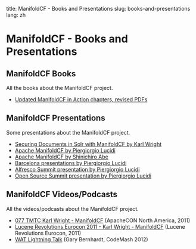 title: ManifoldCF - Books and Presentations
slug: books-and-presentations
lang: zh

# ManifoldCF - Books and Presentations

## ManifoldCF Books

All the books about the ManifoldCF project.

* [Updated ManifoldCF in Action chapters, revised PDFs](https://github.com/DaddyWri/manifoldcfinaction/tree/master/pdfs)

## ManifoldCF Presentations

Some presentations about the ManifoldCF project.

* [Securing Documents in Solr with ManifoldCF by Karl Wright](http://www.slideshare.net/lucenerevolution/wright-nokia-manifoldcfeurocon-2011)
* [Apache ManifoldCF by Piergiorgio Lucidi](http://www.slideshare.net/PiergiorgioLucidi/apache-manifoldcf-9508286)
* [Apache ManifoldCF by Shinichiro Abe](http://www.slideshare.net/ShinichiroAbe/apache-manifoldcf-9231499)
* [Barcelona presentations by Piergiorgio Lucidi](http://www.open4dev.com/journal/2013/11/9/my-two-talks-at-alfresco-summit-2013-in-barcelona.html)
* [Alfresco Summit presentation by Piergiorgio Lucidi](http://summit.alfresco.com/barcelona/sessions/super-size-your-search)
* [Open Source Summit presentation by Piergiorgio Lucidi](https://feathercast.apache.org/2017/10/30/oss-prague-apache-manifoldcf-and-incubation-piergiorgio-lucidi/)

## ManifoldCF Videos/Podcasts

All the videos/podcasts about the ManifoldCF project.

* [077 TMTC Karl Wright - ManifoldCF](http://teachmetocode.com/podcast/077-tmtc-karl-wright-manifoldcf/) (ApacheCON North America, 2011)
* [Lucene Revolutions Eurocon 2011 - Karl Wright - ManifoldCF](http://vimeo.com/33082485) (Lucene Revolutions Eurocon, 2011)
* [WAT Lightning Talk](https://www.destroyallsoftware.com/talks/wat) (Gary Bernhardt, CodeMash 2012)
